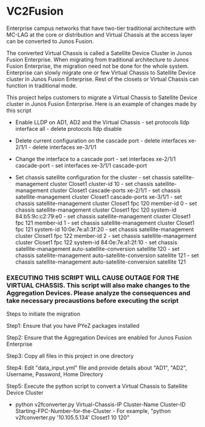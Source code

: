 # VC2Fusion

Enterprise campus networks that have two-tier traditional architecture with MC-LAG at the core or distribution and Virtual Chassis at the access layer can be converted to Junos Fusion.

The converted Virtual Chassis is called a Satellite Device Cluster in Junos Fusion Enterprise. When migrating from traditional architecture to Junos Fusion Enterprise, the migration need not be done for the whole system. Enterprise can slowly migrate one or few Virtual Chassis to Satellite Device cluster in Junos Fusion Enterprise. Rest of the closets or Virtual Chassis can function in traditional mode. 

This project helps customers to migrate a Virtual Chassis to Satellite Device cluster in Junos Fusion Enterprise. Here is an example of changes made by this script

- Enable LLDP on AD1, AD2 and the Virtual Chassis
      - set protocols lldp interface all
      - delete protocols lldp disable

- Delete current configuration on the cascade port
      - delete interfaces xe-2/1/1
      - delete interfaces xe-3/1/1

- Change the interface to a cascade port
      - set interfaces xe-2/1/1 cascade-port
      - set interfaces xe-3/1/1 cascade-port

- Set chassis satellite configuration for the cluster
      - set chassis satellite-management cluster Closet1 cluster-id 10
      - set chassis satellite-management cluster Closet1 cascade-ports xe-2/1/1
      - set chassis satellite-management cluster Closet1 cascade-ports xe-3/1/1
      - set chassis satellite-management cluster Closet1 fpc 120 member-id 0
      - set chassis satellite-management cluster Closet1 fpc 120 system-id 84:b5:9c:c2:79:e0
      - set chassis satellite-management cluster Closet1 fpc 121 member-id 1
      - set chassis satellite-management cluster Closet1 fpc 121 system-id 10:0e:7e:a1:3f:20
      - set chassis satellite-management cluster Closet1 fpc 122 member-id 2
      - set chassis satellite-management cluster Closet1 fpc 122 system-id 84:0e:7e:a1:2f:10
      - set chassis satellite-management auto-satellite-conversion satellite 120
      - set chassis satellite-management auto-satellite-conversion satellite 121
      - set chassis satellite-management auto-satellite-conversion satellite 121


### EXECUTING THIS SCRIPT WILL CAUSE OUTAGE FOR THE VIRTUAL CHASSIS. This script will also make changes to the Aggregation Devices. Please analyze the consequences and take necessary precaustions before executing the script ###

Steps to initiate the migration

Step1: Ensure that you have PYeZ packages installed

Step2: Ensure that the Aggregation Devices are enabled for Junos Fusion Enterprise

Step3: Copy all files in this project in one directory

Step4: Edit "data_input.yml" file and provide details about "AD1", "AD2", Username, Password, Home Directory

Step5: Execute the python script to convert a Virtual Chassis to Satellite Device Cluster 
- python v2fconverter.py Virtual-Chassis-IP Cluster-Name Cluster-ID Starting-FPC-Number-for-the-Cluster
      - For example, "python v2fconverter.py '10.105.5.134' Closet1 10 120" 
       
       
       
       
